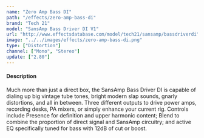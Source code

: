 ```yaml
---
name: "Zero Amp Bass DI"
path: "/effects/zero-amp-bass-di"
brand: "Tech 21"
model: "SansAmp Bass Driver DI V1"
url: "http://www.effectsdatabase.com/model/tech21/sansamp/bassdriverdi"
image: "../../images/effects/zero-amp-bass-di.png"
type: ["Distortion"]
channel: ["Mono", "Stereo"]
update: ["2.80"]
---
```

#### Description
Much more than just a direct box, the SansAmp Bass Driver DI is capable of dialing up big vintage tube tones, bright modern slap sounds, gnarly distortions, and all in between. Three different outputs to drive power amps, recording desks, PA mixers, or simply enhance your current rig. Controls include Presence for definition and upper harmonic content; Blend to combine the proportion of direct signal and SansAmp circuitry; and active EQ specifically tuned for bass with 12dB of cut or boost.
